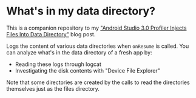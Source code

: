# What's in my data directory?
This is a companion repository to my ["Android Studio 3.0 Profiler Injects Files
Into Data Directory"][profiler] blog post.

Logs the content of various data directories when `onResume` is called. You can
analyze what's in the data directory of a fresh app by:
- Reading these logs through logcat
- Investigating the disk contents with "Device File Explorer"

Note that some directories are created by the calls to read the directories
themselves just as the files directory.

[profiler]: http://mcomella.xyz/blog/2017/as-3-profiler-injects-files.html
